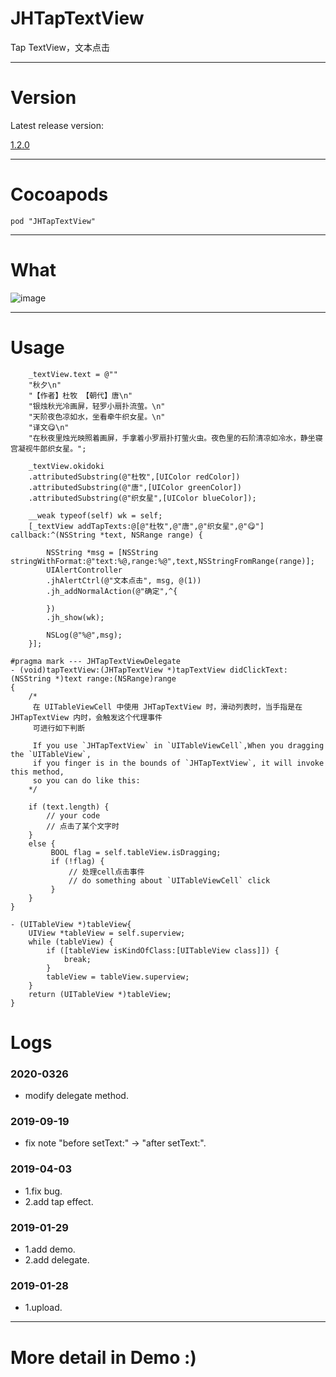 # JHTapTextView
Tap TextView，文本点击

---

# Version
Latest release version:

[1.2.0](https://github.com/xjh093/JHTapTextView/releases)

---

# Cocoapods
`pod "JHTapTextView"`

---

# What

![image](https://github.com/xjh093/JHTapTextView/blob/master/image.gif)

---

# Usage

```
    _textView.text = @""
    "秋夕\n"
    "【作者】杜牧 【朝代】唐\n"
    "银烛秋光冷画屏，轻罗小扇扑流萤。\n"
    "天阶夜色凉如水，坐看牵牛织女星。\n"
    "译文😋\n"
    "在秋夜里烛光映照着画屏，手拿着小罗扇扑打萤火虫。夜色里的石阶清凉如冷水，静坐寝宫凝视牛郎织女星。";
    
    _textView.okidoki
    .attributedSubstring(@"杜牧",[UIColor redColor])
    .attributedSubstring(@"唐",[UIColor greenColor])
    .attributedSubstring(@"织女星",[UIColor blueColor]);
    
    __weak typeof(self) wk = self;
    [_textView addTapTexts:@[@"杜牧",@"唐",@"织女星",@"😋"] callback:^(NSString *text, NSRange range) {
        
        NSString *msg = [NSString stringWithFormat:@"text:%@,range:%@",text,NSStringFromRange(range)];
        UIAlertController
        .jhAlertCtrl(@"文本点击", msg, @(1))
        .jh_addNormalAction(@"确定",^{
            
        })
        .jh_show(wk);
        
        NSLog(@"%@",msg);
    }];
    
#pragma mark --- JHTapTextViewDelegate
- (void)tapTextView:(JHTapTextView *)tapTextView didClickText:(NSString *)text range:(NSRange)range
{
    /*
     在 UITableViewCell 中使用 JHTapTextView 时，滑动列表时，当手指是在 JHTapTextView 内时，会触发这个代理事件
     可进行如下判断
     
     If you use `JHTapTextView` in `UITableViewCell`,When you dragging the `UITableView`,
     if you finger is in the bounds of `JHTapTextView`, it will invoke this method,
     so you can do like this:
    */
    
    if (text.length) {
        // your code
        // 点击了某个文字时
    }
    else {
         BOOL flag = self.tableView.isDragging;
         if (!flag) {
             // 处理cell点击事件
             // do something about `UITableViewCell` click
         }
    }
}

- (UITableView *)tableView{
    UIView *tableView = self.superview;
    while (tableView) {
        if ([tableView isKindOfClass:[UITableView class]]) {
            break;
        }
        tableView = tableView.superview;
    }
    return (UITableView *)tableView;
}
```
# Logs

### 2020-0326
- modify delegate method.

### 2019-09-19
- fix note "before setText:" -> "after setText:".

### 2019-04-03
- 1.fix bug.
- 2.add tap effect.

### 2019-01-29
- 1.add demo.
- 2.add delegate.

### 2019-01-28
- 1.upload.

---

# More detail in Demo :)

